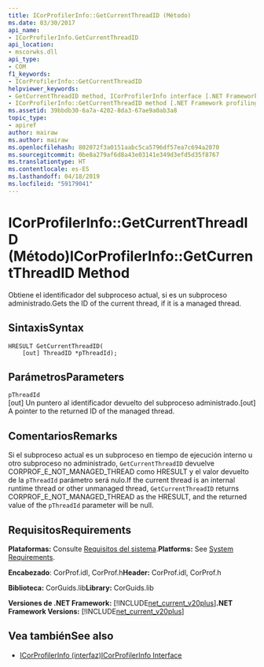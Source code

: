 ```yaml
---
title: ICorProfilerInfo::GetCurrentThreadID (Método)
ms.date: 03/30/2017
api_name:
- ICorProfilerInfo.GetCurrentThreadID
api_location:
- mscorwks.dll
api_type:
- COM
f1_keywords:
- ICorProfilerInfo::GetCurrentThreadID
helpviewer_keywords:
- GetCurrentThreadID method, ICorProfilerInfo interface [.NET Framework profiling]
- ICorProfilerInfo::GetCurrentThreadID method [.NET Framework profiling]
ms.assetid: 39bbdb30-6a7a-4202-8da3-67ae9a0ab3a8
topic_type:
- apiref
author: mairaw
ms.author: mairaw
ms.openlocfilehash: 802072f3a0151aabc5ca5796df57ea7c694a2070
ms.sourcegitcommit: 0be8a279af6d8a43e03141e349d3efd5d35f8767
ms.translationtype: HT
ms.contentlocale: es-ES
ms.lasthandoff: 04/18/2019
ms.locfileid: "59179041"
---
```

# <a name="icorprofilerinfogetcurrentthreadid-method"></a><span data-ttu-id="c4a4b-102">ICorProfilerInfo::GetCurrentThreadID (Método)</span><span class="sxs-lookup"><span data-stu-id="c4a4b-102">ICorProfilerInfo::GetCurrentThreadID Method</span></span>
<span data-ttu-id="c4a4b-103">Obtiene el identificador del subproceso actual, si es un subproceso administrado.</span><span class="sxs-lookup"><span data-stu-id="c4a4b-103">Gets the ID of the current thread, if it is a managed thread.</span></span>  
  
## <a name="syntax"></a><span data-ttu-id="c4a4b-104">Sintaxis</span><span class="sxs-lookup"><span data-stu-id="c4a4b-104">Syntax</span></span>  
  
```  
HRESULT GetCurrentThreadID(  
    [out] ThreadID *pThreadId);  
```  
  
## <a name="parameters"></a><span data-ttu-id="c4a4b-105">Parámetros</span><span class="sxs-lookup"><span data-stu-id="c4a4b-105">Parameters</span></span>  
 `pThreadId`  
 <span data-ttu-id="c4a4b-106">[out] Un puntero al identificador devuelto del subproceso administrado.</span><span class="sxs-lookup"><span data-stu-id="c4a4b-106">[out] A pointer to the returned ID of the managed thread.</span></span>  
  
## <a name="remarks"></a><span data-ttu-id="c4a4b-107">Comentarios</span><span class="sxs-lookup"><span data-stu-id="c4a4b-107">Remarks</span></span>  
 <span data-ttu-id="c4a4b-108">Si el subproceso actual es un subproceso en tiempo de ejecución interno u otro subproceso no administrado, `GetCurrentThreadID` devuelve CORPROF_E_NOT_MANAGED_THREAD como HRESULT y el valor devuelto de la `pThreadId` parámetro será nulo.</span><span class="sxs-lookup"><span data-stu-id="c4a4b-108">If the current thread is an internal runtime thread or other unmanaged thread, `GetCurrentThreadID` returns CORPROF_E_NOT_MANAGED_THREAD as the HRESULT, and the returned value of the `pThreadId` parameter will be null.</span></span>  
  
## <a name="requirements"></a><span data-ttu-id="c4a4b-109">Requisitos</span><span class="sxs-lookup"><span data-stu-id="c4a4b-109">Requirements</span></span>  
 <span data-ttu-id="c4a4b-110">**Plataformas:** Consulte [Requisitos del sistema](../../../../docs/framework/get-started/system-requirements.md).</span><span class="sxs-lookup"><span data-stu-id="c4a4b-110">**Platforms:** See [System Requirements](../../../../docs/framework/get-started/system-requirements.md).</span></span>  
  
 <span data-ttu-id="c4a4b-111">**Encabezado**: CorProf.idl, CorProf.h</span><span class="sxs-lookup"><span data-stu-id="c4a4b-111">**Header:** CorProf.idl, CorProf.h</span></span>  
  
 <span data-ttu-id="c4a4b-112">**Biblioteca:** CorGuids.lib</span><span class="sxs-lookup"><span data-stu-id="c4a4b-112">**Library:** CorGuids.lib</span></span>  
  
 <span data-ttu-id="c4a4b-113">**Versiones de .NET Framework:** [!INCLUDE[net_current_v20plus](../../../../includes/net-current-v20plus-md.md)]</span><span class="sxs-lookup"><span data-stu-id="c4a4b-113">**.NET Framework Versions:** [!INCLUDE[net_current_v20plus](../../../../includes/net-current-v20plus-md.md)]</span></span>  
  
## <a name="see-also"></a><span data-ttu-id="c4a4b-114">Vea también</span><span class="sxs-lookup"><span data-stu-id="c4a4b-114">See also</span></span>

- [<span data-ttu-id="c4a4b-115">ICorProfilerInfo (interfaz)</span><span class="sxs-lookup"><span data-stu-id="c4a4b-115">ICorProfilerInfo Interface</span></span>](../../../../docs/framework/unmanaged-api/profiling/icorprofilerinfo-interface.md)
